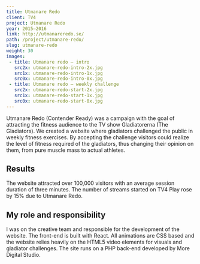 ```yaml
---
title: Utmanare Redo
client: TV4
project: Utmanare Redo
year: 2015–2016
link: http://utmanareredo.se/
path: /project/utmanare-redo/
slug: utmanare-redo
weight: 30
images:
 - title: Utmanare redo – intro
   src2x: utmanare-redo-intro-2x.jpg
   src1x: utmanare-redo-intro-1x.jpg
   src0x: utmanare-redo-intro-0x.jpg
 - title: Utmanare redo – weekly challenge
   src2x: utmanare-redo-start-2x.jpg
   src1x: utmanare-redo-start-1x.jpg
   src0x: utmanare-redo-start-0x.jpg
---
```


Utmanare Redo (Contender Ready) was a campaign with the goal of attracting the fitness audience to the TV show Gladiatorerna (The Gladiators). We created a website where gladiators challenged the public in weekly fitness exercises. By accepting the challenge visitors could realize the level of fitness required of the gladiators, thus changing their opinion on them, from pure muscle mass to actual athletes.

## Results

The website attracted over 100,000 visitors with an average session duration of three minutes. The number of streams started on TV4 Play rose by 15% due to Utmanare Redo.

## My role and responsibility

I was on the creative team and responsible for the development of the website. The front-end is built with React. All animations are CSS based and the website relies heavily on the HTML5 video elements for visuals and gladiator challenges. The site runs on a PHP back-end developed by More Digital Studio.
